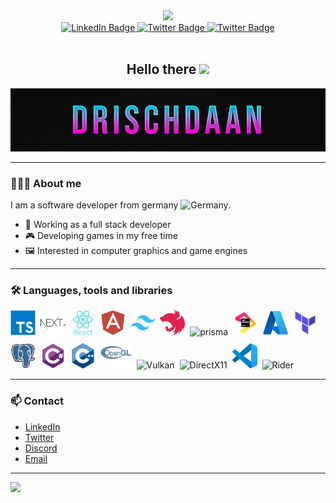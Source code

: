 <div id="header" align="center">
    <img height="200px" src="https://media.giphy.com/media/v1.Y2lkPTc5MGI3NjExMzI5MTUyNDZhZjVhOTc0NmUyNmM2ZDQyZGI4NjhiYmIyNTc5OTMwMyZlcD12MV9pbnRlcm5hbF9naWZzX2dpZklkJmN0PXM/SHjOSDkKZ18qOHA5B5/giphy.gif">
</div>

<div id="badges" align="center">
  <a href="https://www.linkedin.com/in/tristan-zieger-966585231/">
    <img src="https://img.shields.io/badge/LinkedIn-blue?style=for-the-badge&logo=linkedin&logoColor=white" alt="LinkedIn Badge"/>
  </a>
  <a href="https://dev.to/drischdaan">
    <img src="https://img.shields.io/badge/dev.to-black?style=for-the-badge&logo=dev.to&logoColor=white" alt="Twitter Badge"/>
  </a>
  <a href="https://twitter.com/Drischdaan">
    <img src="https://img.shields.io/badge/Twitter-blue?style=for-the-badge&logo=twitter&logoColor=white" alt="Twitter Badge"/>
  </a>
</div>

<div id="profileViews" align="center">
    <img src="https://komarev.com/ghpvc/?username=Drischdaan&style=for-the-badge&color=blue" alt=""/>    
</div>

<h2 align="center">
    Hello there <img src="https://media.giphy.com/media/hvRJCLFzcasrR4ia7z/giphy.gif" width="30px">
</h2>

<div id="banner" align="center">
    <img src="./assets/images/banner.png" alt=""/>    
</div>

---

### 👨🏼‍💻 About me

I am a software developer from germany <img src="https://upload.wikimedia.org/wikipedia/commons/b/ba/Flag_of_Germany.svg" title="Germany" alt="Germany" width="13" height="13"/>.

- 🚀 Working as a full stack developer
- 🎮 Developing games in my free time
- 🖼️ Interested in computer graphics and game engines

---

### 🛠️ Languages, tools and libraries

<div>
  <img src="https://github.com/devicons/devicon/blob/master/icons/typescript/typescript-original.svg" title="Typescript" alt="Typescript" width="40" height="40"/>&nbsp;
  <img src="https://github.com/devicons/devicon/blob/master/icons/nextjs/nextjs-original-wordmark.svg" title="NextJS" alt="NextJS" width="40" height="40"/>&nbsp;
  <img src="https://github.com/devicons/devicon/blob/master/icons/react/react-original-wordmark.svg" title="React" alt="React" width="40" height="40"/>&nbsp;
  <img src="https://github.com/devicons/devicon/blob/master/icons/angularjs/angularjs-plain.svg" title="Angular" alt="Angular" width="40" height="40"/>&nbsp;
  <img src="https://github.com/devicons/devicon/blob/master/icons/tailwindcss/tailwindcss-plain.svg" title="TailwindCSS" alt="TailwindCSS" width="40" height="40"/>&nbsp;
  <img src="https://github.com/devicons/devicon/blob/master/icons/nestjs/nestjs-plain.svg" title="NestJS" alt="NestJS" width="40" height="40"/>&nbsp;
  <img src="https://icons-for-free.com/iconfiles/png/512/vscode+icons+type+light+prisma-1324451365475006031.png" title="prisma" alt="prisma" width="40" height="40"/>&nbsp;
  <img src="https://github.com/devicons/devicon/blob/master/icons/jetbrains/jetbrains-original.svg" title="Jetbrains" alt="Jetbrains" width="40" height="40"/>&nbsp;
  <img src="https://github.com/devicons/devicon/blob/master/icons/azure/azure-original.svg" title="Azure" alt="Azure" width="40" height="40"/>&nbsp;
  <img src="https://github.com/devicons/devicon/blob/master/icons/terraform/terraform-original.svg" title="Terraform" alt="Terraform" width="40" height="40"/>&nbsp;
  <img src="https://github.com/devicons/devicon/blob/master/icons/postgresql/postgresql-original.svg" title="postgresql" alt="postgresql" width="40" height="40"/>&nbsp;
  <img src="https://github.com/devicons/devicon/blob/master/icons/csharp/csharp-original.svg" title="C#" alt="C#" width="40" height="40"/>&nbsp;
  <img src="https://github.com/devicons/devicon/blob/master/icons/cplusplus/cplusplus-original.svg" title="C++" alt="C++" width="40" height="40"/>&nbsp;
  <img src="https://github.com/devicons/devicon/blob/master/icons/opengl/opengl-original.svg" title="OpenGL" alt="OpenGL" width="50" height="50"/>&nbsp;
  <img src="https://upload.wikimedia.org/wikipedia/commons/f/fe/Vulkan_logo.svg" title="Vulkan" alt="Vulkan" width="50" height="50"/>&nbsp;
  <img src="https://upload.wikimedia.org/wikipedia/commons/3/3f/Microsoft-DirectX-11-Logo-wordmark.svg" title="DirectX11" alt="DirectX11" width="50" height="50"/>&nbsp;
  <img src="https://github.com/devicons/devicon/blob/master/icons/vscode/vscode-original.svg" title="VSCode" alt="VSCode" width="40" height="40"/>&nbsp;
  <img src="https://upload.wikimedia.org/wikipedia/commons/6/6e/JetBrains_Rider_Icon.svg" title="Rider" alt="Rider" width="40" height="40"/>&nbsp;
</div>

---

### 📫 Contact

- [LinkedIn](https://www.linkedin.com/in/tristan-zieger-966585231/)
- [Twitter](https://twitter.com/Drischdaan)
- [Discord](https://discordapp.com/users/244115221776433152)
- [Email](mailto:drischdaan@gmail.com)

---

<div>
    <a href="https://www.buymeacoffee.com/Drischdaan">
        <img src="https://img.buymeacoffee.com/button-api/?text=Buy me a pizza&emoji=🍕&slug=Drischdaan&button_colour=BD5FFF&font_colour=ffffff&font_family=Lato&outline_colour=000000&coffee_colour=FFDD00" />
    </a>
</div>

<!-- https://github.com/devicons/devicon -->

